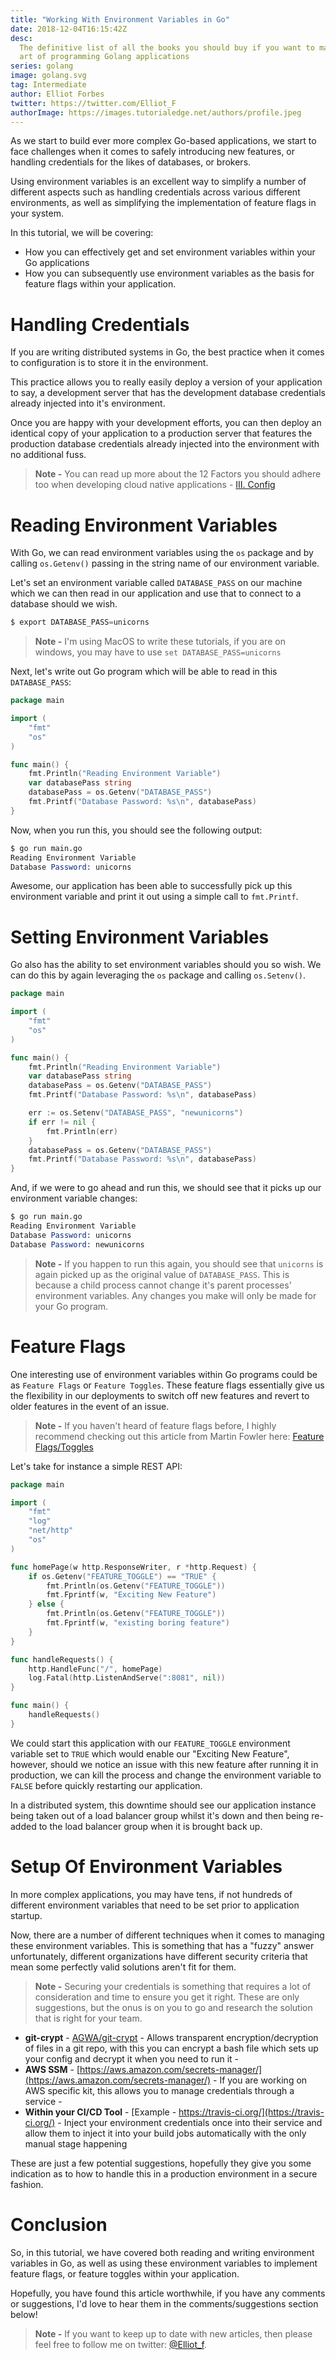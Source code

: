 ```yaml
---
title: "Working With Environment Variables in Go"
date: 2018-12-04T16:15:42Z
desc:
  The definitive list of all the books you should buy if you want to master the
  art of programming Golang applications
series: golang
image: golang.svg
tag: Intermediate
author: Elliot Forbes
twitter: https://twitter.com/Elliot_F
authorImage: https://images.tutorialedge.net/authors/profile.jpeg
---
```


As we start to build ever more complex Go-based applications, we start to face
challenges when it comes to safely introducing new features, or handling
credentials for the likes of databases, or brokers.

Using environment variables is an excellent way to simplify a number of
different aspects such as handling credentials across various different
environments, as well as simplifying the implementation of feature flags in your
system.

In this tutorial, we will be covering:

- How you can effectively get and set environment variables within your Go
  applications
- How you can subsequently use environment variables as the basis for feature
  flags within your application.

# Handling Credentials

If you are writing distributed systems in Go, the best practice when it comes to
configuration is to store it in the environment.

This practice allows you to really easily deploy a version of your application
to say, a development server that has the development database credentials
already injected into it's environment.

Once you are happy with your development efforts, you can then deploy an
identical copy of your application to a production server that features the
production database credentials already injected into the environment with no
additional fuss.

> **Note -** You can read up more about the 12 Factors you should adhere too
> when developing cloud native applications -
> [III. Config](https://12factor.net/config)

# Reading Environment Variables

With Go, we can read environment variables using the `os` package and by calling
`os.Getenv()` passing in the string name of our environment variable.

Let's set an environment variable called `DATABASE_PASS` on our machine which we
can then read in our application and use that to connect to a database should we
wish.

```s
$ export DATABASE_PASS=unicorns
```

> **Note -** I'm using MacOS to write these tutorials, if you are on windows,
> you may have to use `set DATABASE_PASS=unicorns`

Next, let's write out Go program which will be able to read in this
`DATABASE_PASS`:

```go
package main

import (
    "fmt"
    "os"
)

func main() {
    fmt.Println("Reading Environment Variable")
    var databasePass string
    databasePass = os.Getenv("DATABASE_PASS")
    fmt.Printf("Database Password: %s\n", databasePass)
}
```

Now, when you run this, you should see the following output:

```s
$ go run main.go
Reading Environment Variable
Database Password: unicorns
```

Awesome, our application has been able to successfully pick up this environment
variable and print it out using a simple call to `fmt.Printf`.

# Setting Environment Variables

Go also has the ability to set environment variables should you so wish. We can
do this by again leveraging the `os` package and calling `os.Setenv()`.

```go
package main

import (
    "fmt"
    "os"
)

func main() {
    fmt.Println("Reading Environment Variable")
    var databasePass string
    databasePass = os.Getenv("DATABASE_PASS")
    fmt.Printf("Database Password: %s\n", databasePass)

    err := os.Setenv("DATABASE_PASS", "newunicorns")
    if err != nil {
        fmt.Println(err)
    }
    databasePass = os.Getenv("DATABASE_PASS")
    fmt.Printf("Database Password: %s\n", databasePass)
}

```

And, if we were to go ahead and run this, we should see that it picks up our
environment variable changes:

```s
$ go run main.go
Reading Environment Variable
Database Password: unicorns
Database Password: newunicorns
```

> **Note -** If you happen to run this again, you should see that `unicorns` is
> again picked up as the original value of `DATABASE_PASS`. This is because a
> child process cannot change it's parent processes' environment variables. Any
> changes you make will only be made for your Go program.

# Feature Flags

One interesting use of environment variables within Go programs could be as
`Feature Flags` or `Feature Toggles`. These feature flags essentially give us
the flexibility in our deployments to switch off new features and revert to
older features in the event of an issue.

> **Note -** If you haven't heard of feature flags before, I highly recommend
> checking out this article from Martin Fowler here:
> [Feature Flags/Toggles](https://martinfowler.com/articles/feature-toggles.html)

Let's take for instance a simple REST API:

```go
package main

import (
    "fmt"
    "log"
    "net/http"
    "os"
)

func homePage(w http.ResponseWriter, r *http.Request) {
    if os.Getenv("FEATURE_TOGGLE") == "TRUE" {
        fmt.Println(os.Getenv("FEATURE_TOGGLE"))
        fmt.Fprintf(w, "Exciting New Feature")
    } else {
        fmt.Println(os.Getenv("FEATURE_TOGGLE"))
        fmt.Fprintf(w, "existing boring feature")
    }
}

func handleRequests() {
    http.HandleFunc("/", homePage)
    log.Fatal(http.ListenAndServe(":8081", nil))
}

func main() {
    handleRequests()
}

```

We could start this application with our `FEATURE_TOGGLE` environment variable
set to `TRUE` which would enable our "Exciting New Feature", however, should we
notice an issue with this new feature after running it in production, we can
kill the process and change the environment variable to `FALSE` before quickly
restarting our application.

In a distributed system, this downtime should see our application instance being
taken out of a load balancer group whilst it's down and then being re-added to
the load balancer group when it is brought back up.

# Setup Of Environment Variables

In more complex applications, you may have tens, if not hundreds of different
environment variables that need to be set prior to application startup.

Now, there are a number of different techniques when it comes to managing these
environment variables. This is something that has a "fuzzy" answer
unfortunately, different organizations have different security criteria that
mean some perfectly valid solutions aren't fit for them.

> **Note -** Securing your credentials is something that requires a lot of
> consideration and time to ensure you get it right. These are only suggestions,
> but the onus is on you to go and research the solution that is right for your
> team.

- **git-crypt** - [AGWA/git-crypt](https://github.com/AGWA/git-crypt) - Allows
  transparent encryption/decryption of files in a git repo, with this you can
  encrypt a bash file which sets up your config and decrypt it when you need to
  run it -
- **AWS SSM** -
  [https://aws.amazon.com/secrets-manager/](https://aws.amazon.com/secrets-manager/) -
  If you are working on AWS specific kit, this allows you to manage credentials
  through a service -
- **Within your CI/CD Tool** -
  [Example - https://travis-ci.org/](https://travis-ci.org/) - Inject your
  environment credentials once into their service and allow them to inject it
  into your build jobs automatically with the only manual stage happening

These are just a few potential suggestions, hopefully they give you some
indication as to how to handle this in a production environment in a secure
fashion.

# Conclusion

So, in this tutorial, we have covered both reading and writing environment
variables in Go, as well as using these environment variables to implement
feature flags, or feature toggles within your application.

Hopefully, you have found this article worthwhile, if you have any comments or
suggestions, I'd love to hear them in the comments/suggestions section below!

> **Note -** If you want to keep up to date with new articles, then please feel
> free to follow me on twitter: [@Elliot_f](https://twitter.com/elliot_f).
